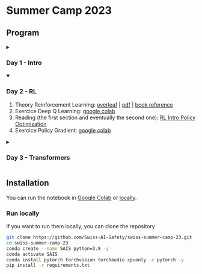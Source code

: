 # Summer Camp 2023

## Program

<details>
  <summary>
    <h3>Day 1 - Intro</h3>
  </summary>

#### Technical

Run the notebook in Google Colab:
1. [Exercise 1 Pytorch Introcution](https://colab.research.google.com/github/Swiss-AI-Safety/swiss-summer-camp-23/blob/main/day01/ex_1_numpy_to_pytorch.ipynb)
2. [Exercise 2 Optimization](https://colab.research.google.com/github/Swiss-AI-Safety/swiss-summer-camp-23/blob/main/day01/ex_2_optimization.ipynb)
3. [Exercise 3 Einops Basics](https://colab.research.google.com/github/Swiss-AI-Safety/swiss-summer-camp-23/blob/main/day01/ex_3_einops-basics.ipynb)
4. [Exercise 4 Einops for Deep Learning](https://colab.research.google.com/github/Swiss-AI-Safety/swiss-summer-camp-23/blob/main/day01/ex_4_einops-for-deep-learning.ipynb)
5. [Exercise 5 Bonus Hyperparameters](https://colab.research.google.com/github/Swiss-AI-Safety/swiss-summer-camp-23/blob/main/day01/ex_5_bonus_hyperparameters.ipynb)

#### Conceptual

[Introduction to AI Safety](https://github.com/Swiss-AI-Safety/swiss-summer-camp-23/blob/main/conceptual/1._Introduction_to_AI_Safety.pdf)

#### Governance

[Introduction to AIS and AI Governance](https://github.com/Swiss-AI-Safety/swiss-summer-camp-23/blob/main/governance/1.Introduction_to_AIS_and_AI_Gov.pdf)

</details>

<details open>
  <summary>
    <h3>Day 2 - RL</h3>
  </summary>

1. Theory Reinforcement Learning: [overleaf](https://www.overleaf.com/read/gtbwdmkgkpjq) | [pdf](https://github.com/Swiss-AI-Safety/swiss-summer-camp-23/tree/main/day02/theory_1_RL_Lecture_Swiss_AI_Safety_Camp-3.pdf) | [book reference](https://www.andrew.cmu.edu/course/10-703/textbook/BartoSutton.pdf)
2. Exercice Deep Q Learning: [google colab](https://colab.research.google.com/github/Swiss-AI-Safety/swiss-summer-camp-23/blob/main/day02/ex_1_reinforcement_q_learning.ipynb)
3. Reading (the first section and eventually the second one): [RL Intro Policy Optimization](https://spinningup.openai.com/en/latest/spinningup/rl_intro3.html) 
4. Exercice Policy Gradient: [google colab](https://colab.research.google.com/github/Swiss-AI-Safety/swiss-summer-camp-23/blob/main/day02/ex_2_Policy_Gradient_with_Cartpole_and_PyTorch.ipynb)

</details>

<details>
  <summary>
    <h3>Day 3 - Transformers</h3>
  </summary>
To be announced
</details>

## Installation

You can run the notebook in [Google Colab](https://githubtocolab.com/Swiss-AI-Safety/swiss-summer-camp-23) or [locally](#run-locally).

### Run locally

If you want to run them locally, you can clone the repository

```bash
git clone https://github.com/Swiss-AI-Safety/swiss-summer-camp-23.git
cd swiss-summer-camp-23
conda create --name SAIS python=3.9 -y
conda activate SAIS
conda install pytorch torchvision torchaudio cpuonly -c pytorch -y
pip install -r requirements.txt
```
